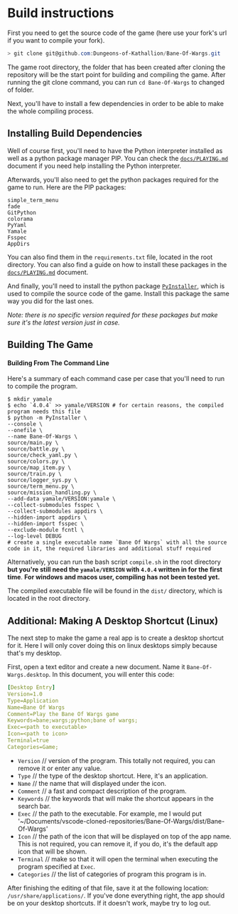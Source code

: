 # Build instructions

First you need to get the source code of the game (here use your fork's url if you want to compile your fork).

```powershell
> git clone git@github.com:Dungeons-of-Kathallion/Bane-Of-Wargs.git
```

The game root directory, the folder that has been created after cloning the repository will be the start point for building and compiling the game. After running the git clone command, you can run `cd Bane-Of-Wargs` to changed of folder.

Next, you'll have to install a few dependencies in order to be able to make the whole compiling process.

## Installing Build Dependencies

Well of course first, you'll need to have the Python interpreter installed as well as a python package manager PIP. You can check the [`docs/PLAYING.md`](https://github.com/Dungeons-of-Kathallion/Bane-Of-Wargs/blob/master/docs/PLAYING.md#get-python-installed-windows-linux-macos) document if you need help installing the Python interpreter.

Afterwards, you'll also need to get the python packages required for the game to run. Here are the PIP packages:
```
simple_term_menu
fade
GitPython
colorama
PyYaml
Yamale
Fsspec
AppDirs
```

You can also find them in the `requirements.txt` file, located in the root directory. You can also find a guide on how to install these packages in the [`docs/PLAYING.md`](https://github.com/Dungeons-of-Kathallion/Bane-Of-Wargs/blob/master/docs/PLAYING.md#getting-required-moduleslibraries-installed--possibly-fix-issues) document.

And finally, you'll need to install the python package [`PyInstaller`](https://pyinstaller.org/en/stable/), which is used to compile the source code of the game. Install this package the same way you did for the last ones.

*Note: there is no specific version required for these packages but make sure it's the latest version just in case.*

## Building The Game

#### Building From The Command Line

Here's a summary of each command case per case that you'll need to run to compile the program.

```shell
$ mkdir yamale
$ echo `4.0.4` >> yamale/VERSION # for certain reasons, the compiled program needs this file
$ python -m PyInstaller \
--console \
--onefile \
--name Bane-Of-Wargs \
source/main.py \
source/battle.py \
source/check_yaml.py \
source/colors.py \
source/map_item.py \
source/train.py \
source/logger_sys.py \
source/term_menu.py \
source/mission_handling.py \
--add-data yamale/VERSION:yamale \
--collect-submodules fsspec \
--collect-submodules appdirs \
--hidden-import appdirs \
--hidden-import fsspec \
--exclude-module fcntl \
--log-level DEBUG
# create a single executable name `Bane Of Wargs` with all the source code in it, the required libraries and additional stuff required
```

Alternatively, you can run the bash script `compile.sh` in the root directory **but you're still need the `yamale/VERSION` with `4.0.4` written in for the first time**.
**For windows and macos user, compiling has not been tested yet.**

The compiled executable file will be found in the `dist/` directory, which is located in the root directory.

## Additional: Making A Desktop Shortcut (Linux)

The next step to make the game a real app is to create a desktop shortcut for it. Here I will only cover doing this on linux desktops simply because that's my desktop.

First, open a text editor and create a new document. Name it `Bane-Of-Wargs.desktop`.
In this document, you will enter this code:

```yaml
[Desktop Entry]
Version=1.0
Type=Application
Name=Bane Of Wargs
Comment=Play the Bane Of Wargs game
Keywords=bane;wargs;python;bane of wargs;
Exec=<path to executable>
Icon=<path to icon>
Terminal=true
Categories=Game;
```

- `Version` // version of the program. This totally not required, you can remove it or enter any value.
- `Type` // the type of the desktop shortcut. Here, it's an application.
- `Name` // the name that will displayed under the icon.
- `Comment` // a fast and compact description of the program.
- `Keywords` // the keywords that will make the shortcut appears in the search bar.
- `Exec` // the path to the executable. For example, me I would put '~/Documents/vscode-cloned-repositories/Bane-Of-Wargs/dist/Bane-Of-Wargs'
- `Icon` // the path of the icon that will be displayed on top of the app name. This is not required, you can remove it, if you do, it's the default app icon that will be shown.
- `Terminal` // make so that it will open the terminal when executing the program specified at `Exec`.
- `Categories` // the list of categories of program this program is in.

After finishing the editing of that file, save it at the following location:
`/usr/share/applications/`.
If you've done everything right, the app should be on your desktop shortcuts. If it doesn't work, maybe try to log out.
